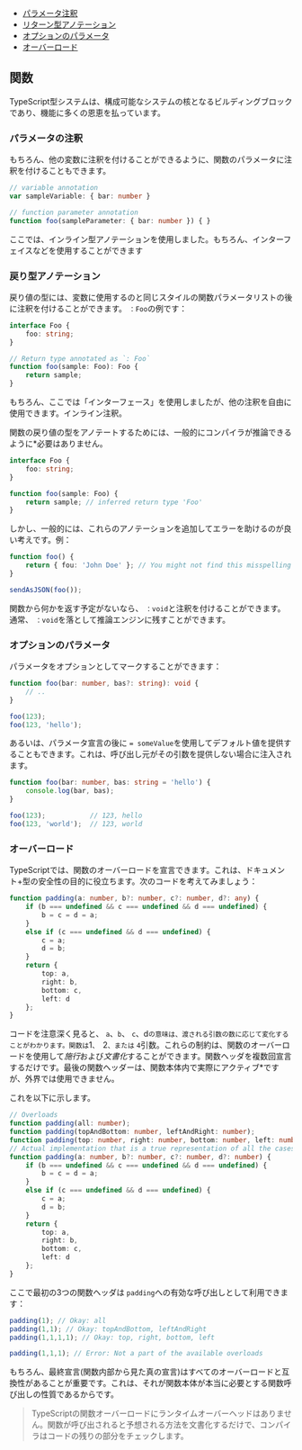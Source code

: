 * [パラメータ注釈](#パラメータ注釈)
* [リターン型アノテーション](#return-type-annotation)
* [オプションのパラメータ](#オプションのパラメータ)
* [オーバーロード](#オーバーロード)

## 関数
TypeScript型システムは、構成可能なシステムの核となるビルディングブロックであり、機能に多くの恩恵を払っています。

### パラメータの注釈
もちろん、他の変数に注釈を付けることができるように、関数のパラメータに注釈を付けることもできます。

```ts
// variable annotation
var sampleVariable: { bar: number }

// function parameter annotation
function foo(sampleParameter: { bar: number }) { }
```

ここでは、インライン型アノテーションを使用しました。もちろん、インターフェイスなどを使用することができます

### 戻り型アノテーション

戻り値の型には、変数に使用するのと同じスタイルの関数パラメータリストの後に注釈を付けることができます。 `：Foo`の例です：

```ts
interface Foo {
    foo: string;
}

// Return type annotated as `: Foo`
function foo(sample: Foo): Foo {
    return sample;
}
```

もちろん、ここでは「インターフェース」を使用しましたが、他の注釈を自由に使用できます。インライン注釈。

関数の戻り値の型をアノテートするためには、一般的にコンパイラが推論できるように*必要はありません。

```ts
interface Foo {
    foo: string;
}

function foo(sample: Foo) {
    return sample; // inferred return type 'Foo'
}
```

しかし、一般的には、これらのアノテーションを追加してエラーを助けるのが良い考えです。例：

```ts
function foo() {
    return { fou: 'John Doe' }; // You might not find this misspelling of `foo` till it's too late
}

sendAsJSON(foo());
```

関数から何かを返す予定がないなら、 `：void`と注釈を付けることができます。通常、 `：void`を落として推論エンジンに残すことができます。

### オプションのパラメータ
パラメータをオプションとしてマークすることができます：

```ts
function foo(bar: number, bas?: string): void {
    // ..
}

foo(123);
foo(123, 'hello');
```

あるいは、パラメータ宣言の後に `= someValue`を使用してデフォルト値を提供することもできます。これは、呼び出し元がその引数を提供しない場合に注入されます。

```ts
function foo(bar: number, bas: string = 'hello') {
    console.log(bar, bas);
}

foo(123);           // 123, hello
foo(123, 'world');  // 123, world
```

### オーバーロード
TypeScriptでは、関数のオーバーロードを宣言できます。これは、ドキュメント+型の安全性の目的に役立ちます。次のコードを考えてみましょう：

```ts
function padding(a: number, b?: number, c?: number, d?: any) {
    if (b === undefined && c === undefined && d === undefined) {
        b = c = d = a;
    }
    else if (c === undefined && d === undefined) {
        c = a;
        d = b;
    }
    return {
        top: a,
        right: b,
        bottom: c,
        left: d
    };
}
```

コードを注意深く見ると、 `a`、`b`、 `c`、d`の意味は、渡される引数の数に応じて変化することがわかります。関数は`1`、 `2`、または` `4`引数。これらの制約は、関数のオーバーロードを使用して*施行*および*文書化*することができます。関数ヘッダを複数回宣言するだけです。最後の関数ヘッダーは、関数本体内で実際にアクティブ*ですが、外界では使用できません。

これを以下に示します。

```ts
// Overloads
function padding(all: number);
function padding(topAndBottom: number, leftAndRight: number);
function padding(top: number, right: number, bottom: number, left: number);
// Actual implementation that is a true representation of all the cases the function body needs to handle
function padding(a: number, b?: number, c?: number, d?: number) {
    if (b === undefined && c === undefined && d === undefined) {
        b = c = d = a;
    }
    else if (c === undefined && d === undefined) {
        c = a;
        d = b;
    }
    return {
        top: a,
        right: b,
        bottom: c,
        left: d
    };
}
```

ここで最初の3つの関数ヘッダは `padding`への有効な呼び出しとして利用できます：

```ts
padding(1); // Okay: all
padding(1,1); // Okay: topAndBottom, leftAndRight
padding(1,1,1,1); // Okay: top, right, bottom, left

padding(1,1,1); // Error: Not a part of the available overloads
```

もちろん、最終宣言(関数内部から見た真の宣言)はすべてのオーバーロードと互換性があることが重要です。これは、それが関数本体が本当に必要とする関数呼び出しの性質であるからです。

> TypeScriptの関数オーバーロードにランタイムオーバーヘッドはありません。関数が呼び出されると予想される方法を文書化するだけで、コンパイラはコードの残りの部分をチェックします。

[](###宣言関数)
[](オーバーラッピング宣言を可能にするインタフェースを持つラムダで)

[](###型の互換性)
